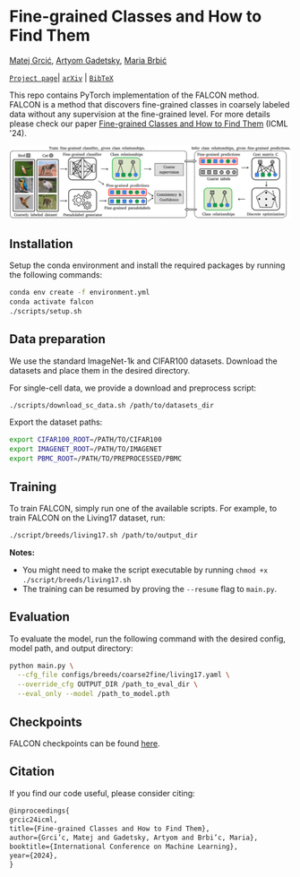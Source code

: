 # Fine-grained Classes and How to Find Them

[Matej Grcić](https://matejgrcic.github.io/), [Artyom Gadetsky](http://agadetsky.github.io), [Maria Brbić](https://brbiclab.epfl.ch/team/)

[`Project page`](https://brbiclab.epfl.ch/projects/falcon/)| [`arXiv`](https://arxiv.org/pdf/2406.11070v1) | [`BibTeX`](#citation)

This repo contains PyTorch implementation of the FALCON method. 
FALCON is a method that discovers fine-grained classes in coarsely labeled data without any supervision at the fine-grained level. 
For more details please check our paper [Fine-grained Classes and How to Find Them]() (ICML '24).

![Example Image](./assets/falcon.png)

## Installation

Setup the conda environment and install the required packages by running the following commands:
```bash
conda env create -f environment.yml
conda activate falcon
./scripts/setup.sh
```

## Data preparation
We use the standard ImageNet-1k and CIFAR100 datasets. Download the datasets and place them in the desired directory.

For single-cell data, we provide a download and preprocess script:
```bash
./scripts/download_sc_data.sh /path/to/datasets_dir
```
Export the dataset paths:
```bash
export CIFAR100_ROOT=/PATH/TO/CIFAR100
export IMAGENET_ROOT=/PATH/TO/IMAGENET
export PBMC_ROOT=/PATH/TO/PREPROCESSED/PBMC
```

## Training

To train FALCON, simply run one of the available scripts. For example, to train FALCON on the Living17 dataset, run:

```bash
./script/breeds/living17.sh /path/to/output_dir
```
**Notes:** 
* You might need to make the script executable by running `chmod +x ./script/breeds/living17.sh`
* The training can be resumed by proving the `--resume` flag to `main.py`.

## Evaluation

To evaluate the model, run the following command with the desired config, model path, and output directory:
```bash
python main.py \
  --cfg_file configs/breeds/coarse2fine/living17.yaml \
  --override_cfg OUTPUT_DIR /path_to_eval_dir \
  --eval_only --model /path_to_model.pth

```
## Checkpoints
FALCON checkpoints can be found [here](https://brbiclab.epfl.ch/wp-content/uploads/2024/06/falcon_checkpoints.zip).



## Citation
If you find our code useful, please consider citing:

```
@inproceedings{
grcic24icml,
title={Fine-grained Classes and How to Find Them},
author={Grci’c, Matej and Gadetsky, Artyom and Brbi’c, Maria},
booktitle={International Conference on Machine Learning},
year={2024},
}
```